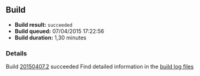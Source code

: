 ## Build 
- **Build result:** `succeeded`
- **Build queued:** 07/04/2015 17:22:56
- **Build duration:** 1,30 minutes
### Details
Build [20150407.2](https://fabrikam-fiber-inc.visualstudio.com/web/build.aspx?pcguid=5023c10b-bef3-41c3-bf53-686c4e34ee9e&builduri=vstfs%3a%2f%2f%2fBuild%2fBuild%2f4) succeeded
Find detailed information in the [build log files]()

